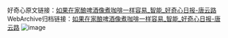 好奇心原文链接：[如果在家酿啤酒像煮咖啡一样容易_智能_好奇心日报-唐云路](https://www.qdaily.com/articles/2366.html)
WebArchive归档链接：[如果在家酿啤酒像煮咖啡一样容易_智能_好奇心日报-唐云路](http://web.archive.org/web/20190623151033/https://www.qdaily.com/articles/2366.html)
![image](http://ww3.sinaimg.cn/large/007d5XDply1g3v683niz9j30u030ub29)